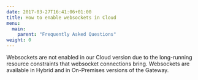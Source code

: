 ```yaml
---
date: 2017-03-27T16:41:06+01:00
title: How to enable websockets in Cloud
menu:
  main:
    parent: "Frequently Asked Questions"
weight: 0 
---
```



Websockets are not enabled in our Cloud version due to the long-running resource constraints that websocket connections bring. Websockets are available in Hybrid and in On-Premises versions of the Gateway.

